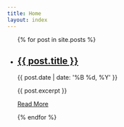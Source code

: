 ```yaml
---
title: Home
layout: index
---
```


<ul>
  {% for post in site.posts %}
    <li>
      <h2><i class="fa fa-terminal"></i> <a href="{{ post.url }}">{{ post.title }}</a></h2>
      	<p class="postdate">{{ post.date | date: '%B %d, %Y' }}</p>
      {{ post.excerpt }}
      <p class="readmore"><a href="{{ post.url }}">Read More</a></p>
    </li>
  {% endfor %}
</ul>
